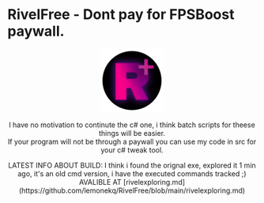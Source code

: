 # RivelFree - Dont pay for FPSBoost paywall.

<p align="center">
  <img src="https://github.com/lemonekq/RivelFree/blob/main/res/rounded-128.png">
</p>

<p align="center">I have no motivation to continute the c# one, i think batch scripts for theese things will be easier.  <br>
If your program will not be through a paywall you can use my code in src for your c# tweak tool.</p>

<p align="center">LATEST INFO ABOUT BUILD: I think i found the orignal exe, explored it 1 min ago, it's an old cmd version, i have the executed commands tracked ;) AVALIBLE AT [rivelexploring.md](https://github.com/lemonekq/RivelFree/blob/main/rivelexploring.md)</p>

